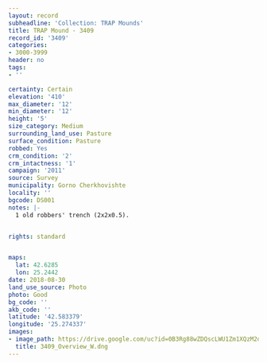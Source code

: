 ```yaml
---
layout: record
subheadline: 'Collection: TRAP Mounds'
title: TRAP Mound - 3409
record_id: '3409'
categories:
- 3000-3999
header: no
tags:
- ''

certainty: Certain
elevation: '410'
max_diameter: '12'
min_diameter: '12'
height: '5'
size_category: Medium
surrounding_land_use: Pasture
surface_condition: Pasture
robbed: Yes
crm_condition: '2'
crm_intactness: '1'
campaign: '2011'
source: Survey
municipality: Gorno Cherkhovishte
locality: ''
bgcode: DS001
notes: |-
  1 old robbers' trench (2x2x0.5).


rights: standard


maps:
  lat: 42.6285
  lon: 25.2442
date: 2018-08-30
land_use_source: Photo
photo: Good
bg_code: ''
akb_code: ''
latitude: '42.583379'
longitude: '25.274337'
images:
- image_path: https://drive.google.com/uc?id=0B3Rg88wZDQscLWU1Zm1XQzM2dVk
  title: 3409_Overview_W.dng
---
```


